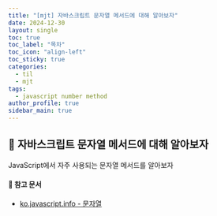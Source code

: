 ```yaml
---
title: "[mjt] 자바스크립트 문자열 메서드에 대해 알아보자"
date: 2024-12-30
layout: single
toc: true
toc_label: "목차"
toc_icon: "align-left"
toc_sticky: true
categories:
  - til
  - mjt
tags:
  - javascript number method
author_profile: true
sidebar_main: true
---
```


## :ledger: 자바스크립트 문자열 메서드에 대해 알아보자

JavaScript에서 자주 사용되는 문자열 메서드를 알아보자

#### :pushpin: 참고 문서

- [ko.javascript.info - 문자열](https://ko.javascript.info/string)
